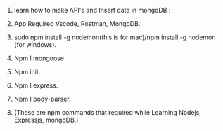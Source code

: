 1. learn how to make API's and Insert data in mongoDB :
2. App Required Vscode, Postman, MongoDB.

3. sudo npm install -g nodemon(this is for mac)/npm install -g nodemon (for windows).
4. Npm I mongoose.
5. Npm init.
6. Npm I express.
7. Npm I body-parser.
8. (These are npm commands that required while Learning Nodejs, Expressjs, mongoDB.)

